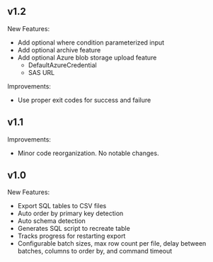 ## v1.2
New Features:
- Add optional where condition parameterized input
- Add optional archive feature
- Add optional Azure blob storage upload feature
  - DefaultAzureCredential
  - SAS URL

Improvements:
- Use proper exit codes for success and failure

## v1.1
Improvements:
- Minor code reorganization. No notable changes.

## v1.0
New Features:
- Export SQL tables to CSV files
- Auto order by primary key detection
- Auto schema detection
- Generates SQL script to recreate table
- Tracks progress for restarting export
- Configurable batch sizes, max row count per file, delay between batches, columns to order by, and command timeout